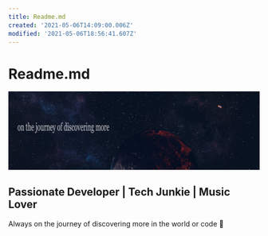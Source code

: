 ```yaml
---
title: Readme.md
created: '2021-05-06T14:09:00.006Z'
modified: '2021-05-06T18:56:41.607Z'
---
```


# Readme.md

![Image](https://github.com/c0der4t/c0der4t/blob/main/img/hero.png)

## Passionate Developer | Tech Junkie | Music Lover

Always on the journey of discovering more in the world or code 🚀
